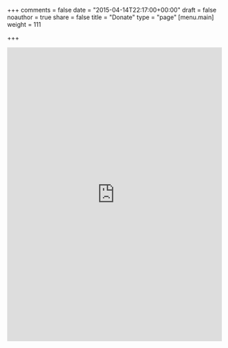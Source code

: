 +++
comments = false
date = "2015-04-14T22:17:00+00:00"
draft = false
noauthor = true
share = false
title = "Donate"
type = "page"
[menu.main]
weight = 111

+++
<script src="https://donorbox.org/widget.js" paypalExpress="false"></script><iframe src="https://donorbox.org/embed/james-jansson-team-for-nsw?amount=50" height="685px" width="100%" style="max-width:500px; min-width:310px; max-height:none!important" seamless="seamless" name="donorbox" frameborder="0" scrolling="no" allowpaymentrequest></iframe>